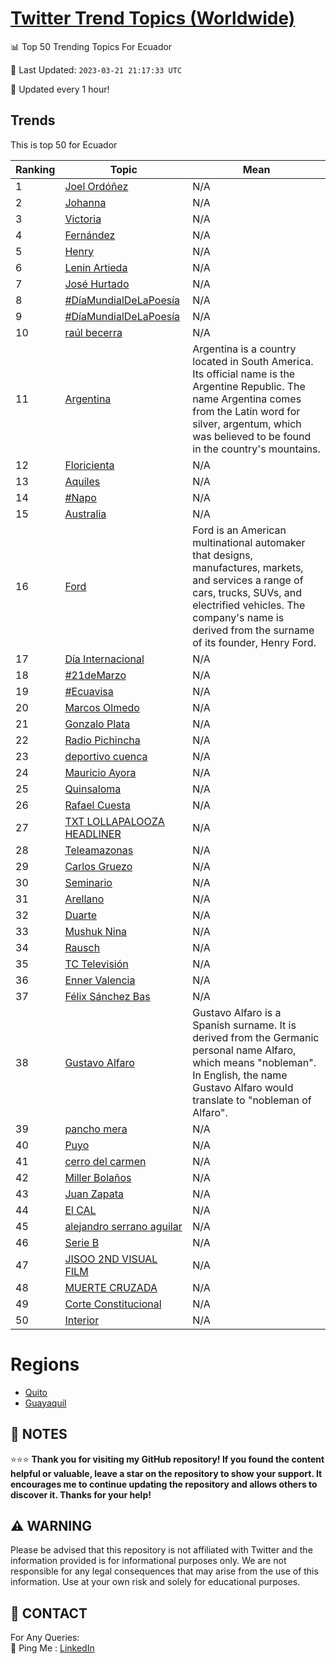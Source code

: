 [Twitter Trend Topics (Worldwide)](https://github.com/ErcinDedeoglu/Twitter-Trend-Topics)
==========


📊 Top 50 Trending Topics For Ecuador

📆 Last Updated: `2023-03-21 21:17:33 UTC`

🔧 Updated every 1 hour!


## Trends

This is top 50 for Ecuador

| Ranking | Topic | Mean |
| ------- | ------------ | ------------ |
| 1 | [Joel Ordóñez](http://twitter.com/search?q=Joel+Ord%c3%b3%c3%b1ez) | N/A |
| 2 | [Johanna](http://twitter.com/search?q=Johanna) | N/A |
| 3 | [Victoria](http://twitter.com/search?q=Victoria) | N/A |
| 4 | [Fernández](http://twitter.com/search?q=Fern%c3%a1ndez) | N/A |
| 5 | [Henry](http://twitter.com/search?q=Henry) | N/A |
| 6 | [Lenin Artieda](http://twitter.com/search?q=Lenin+Artieda) | N/A |
| 7 | [José Hurtado](http://twitter.com/search?q=Jos%c3%a9+Hurtado) | N/A |
| 8 | [#DíaMundialDeLaPoesía](http://twitter.com/search?q=%23D%c3%adaMundialDeLaPoes%c3%ada) | N/A |
| 9 | [#DíaMundialDeLaPoesía](http://twitter.com/search?q=%23D%c3%adaMundialDeLaPoes%c3%ada) | N/A |
| 10 | [raúl becerra](http://twitter.com/search?q=ra%c3%bal+becerra) | N/A |
| 11 | [Argentina](http://twitter.com/search?q=Argentina) | Argentina is a country located in South America. Its official name is the Argentine Republic. The name Argentina comes from the Latin word for silver, argentum, which was believed to be found in the country's mountains. |
| 12 | [Floricienta](http://twitter.com/search?q=Floricienta) | N/A |
| 13 | [Aquiles](http://twitter.com/search?q=Aquiles) | N/A |
| 14 | [#Napo](http://twitter.com/search?q=%23Napo) | N/A |
| 15 | [Australia](http://twitter.com/search?q=Australia) | N/A |
| 16 | [Ford](http://twitter.com/search?q=Ford) | Ford is an American multinational automaker that designs, manufactures, markets, and services a range of cars, trucks, SUVs, and electrified vehicles. The company's name is derived from the surname of its founder, Henry Ford. |
| 17 | [Día Internacional](http://twitter.com/search?q=D%c3%ada+Internacional) | N/A |
| 18 | [#21deMarzo](http://twitter.com/search?q=%2321deMarzo) | N/A |
| 19 | [#Ecuavisa](http://twitter.com/search?q=%23Ecuavisa) | N/A |
| 20 | [Marcos Olmedo](http://twitter.com/search?q=Marcos+Olmedo) | N/A |
| 21 | [Gonzalo Plata](http://twitter.com/search?q=Gonzalo+Plata) | N/A |
| 22 | [Radio Pichincha](http://twitter.com/search?q=Radio+Pichincha) | N/A |
| 23 | [deportivo cuenca](http://twitter.com/search?q=deportivo+cuenca) | N/A |
| 24 | [Mauricio Ayora](http://twitter.com/search?q=Mauricio+Ayora) | N/A |
| 25 | [Quinsaloma](http://twitter.com/search?q=Quinsaloma) | N/A |
| 26 | [Rafael Cuesta](http://twitter.com/search?q=Rafael+Cuesta) | N/A |
| 27 | [TXT LOLLAPALOOZA HEADLINER](http://twitter.com/search?q=TXT+LOLLAPALOOZA+HEADLINER) | N/A |
| 28 | [Teleamazonas](http://twitter.com/search?q=Teleamazonas) | N/A |
| 29 | [Carlos Gruezo](http://twitter.com/search?q=Carlos+Gruezo) | N/A |
| 30 | [Seminario](http://twitter.com/search?q=Seminario) | N/A |
| 31 | [Arellano](http://twitter.com/search?q=Arellano) | N/A |
| 32 | [Duarte](http://twitter.com/search?q=Duarte) | N/A |
| 33 | [Mushuk Nina](http://twitter.com/search?q=Mushuk+Nina) | N/A |
| 34 | [Rausch](http://twitter.com/search?q=Rausch) | N/A |
| 35 | [TC Televisión](http://twitter.com/search?q=TC+Televisi%c3%b3n) | N/A |
| 36 | [Enner Valencia](http://twitter.com/search?q=Enner+Valencia) | N/A |
| 37 | [Félix Sánchez Bas](http://twitter.com/search?q=F%c3%a9lix+S%c3%a1nchez+Bas) | N/A |
| 38 | [Gustavo Alfaro](http://twitter.com/search?q=Gustavo+Alfaro) | Gustavo Alfaro is a Spanish surname. It is derived from the Germanic personal name Alfaro, which means "nobleman". In English, the name Gustavo Alfaro would translate to "nobleman of Alfaro". |
| 39 | [pancho mera](http://twitter.com/search?q=pancho+mera) | N/A |
| 40 | [Puyo](http://twitter.com/search?q=Puyo) | N/A |
| 41 | [cerro del carmen](http://twitter.com/search?q=cerro+del+carmen) | N/A |
| 42 | [Miller Bolaños](http://twitter.com/search?q=Miller+Bola%c3%b1os) | N/A |
| 43 | [Juan Zapata](http://twitter.com/search?q=Juan+Zapata) | N/A |
| 44 | [El CAL](http://twitter.com/search?q=El+CAL) | N/A |
| 45 | [alejandro serrano aguilar](http://twitter.com/search?q=alejandro+serrano+aguilar) | N/A |
| 46 | [Serie B](http://twitter.com/search?q=Serie+B) | N/A |
| 47 | [JISOO 2ND VISUAL FILM](http://twitter.com/search?q=JISOO+2ND+VISUAL+FILM) | N/A |
| 48 | [MUERTE CRUZADA](http://twitter.com/search?q=MUERTE+CRUZADA) | N/A |
| 49 | [Corte Constitucional](http://twitter.com/search?q=Corte+Constitucional) | N/A |
| 50 | [Interior](http://twitter.com/search?q=Interior) | N/A |



# Regions

* [Quito](</Ecuador/Quito.md>)
* [Guayaquil](</Ecuador/Guayaquil.md>)



## 📝 NOTES

⭐⭐⭐ **Thank you for visiting my GitHub repository! If you found the content helpful or valuable, leave a star on the repository to show your support. It encourages me to continue updating the repository and allows others to discover it. Thanks for your help!**


## ⚠️ WARNING

Please be advised that this repository is not affiliated with Twitter and the information provided is for informational purposes only. We are not responsible for any legal consequences that may arise from the use of this information. Use at your own risk and solely for educational purposes.


## 📨 CONTACT

 For Any Queries:  
            🏓 Ping Me : [LinkedIn](https://www.linkedin.com/in/ercindedeoglu/)
